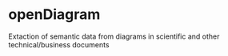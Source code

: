 # openDiagram
Extaction of semantic data from diagrams in scientific and other technical/business documents

